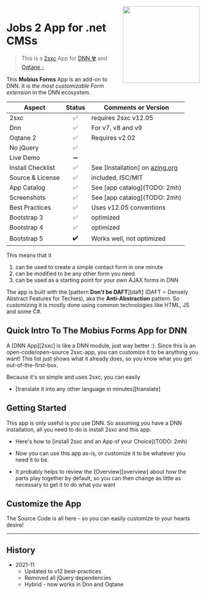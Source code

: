 <image src="app-icon.png" align="right" width="200px">

# Jobs 2 App for .net CMSs

> This is a [2sxc](https://2sxc.org) App for [DNN ☢️](https://www.dnnsoftware.com/) and [Oqtane 💧](https://www.oqtane.org/)

This **Mobius Forms** App is an add-on to DNN. It is _the most customizable Form extension_ in the DNN ecosystem.

| Aspect              | Status | Comments or Version |
| ------------------- | :----: | ------------------- |
| 2sxc                | ✅    | requires 2sxc v12.05
| Dnn                 | ✅    | For v7, v8 and v9
| Oqtane 2            | ✅    | Requires v2.02
| No jQuery           | ✅    | 
| Live Demo           | ➖    |
| Install Checklist   | ✅    | See [Installation] on [azing.org](https://azing.org/2sxc)
| Source & License    | ✅    | included, ISC/MIT
| App Catalog         | ✅    | See [app catalog](TODO: 2mh)
| Screenshots         | ✅    | See [app catalog](TODO: 2mh)
| Best Practices      | ✅    | Uses v12.05 conventions
| Bootstrap 3         | ✅    | optimized
| Bootstrap 4         | ✅    | optimized
| Bootstrap 5         | ✔️    | Works well, not optimized

This means that it

1. can be used to create a simple contact form in one minute
2. can be modified to be any other form you need
4. can be used as a starting point for your own AJAX forms in DNN

The app is built with the [pattern **Don't be DAFT**][daft] (DAFT = Densely Abstract Features for Techies), aka the **Anti-Abstraction** pattern. 
So customizing it is mostly done using common technologies like HTML, JS and some C#. 

## Quick Intro To The Mobius Forms App for DNN
A [DNN App][2sxc] is like a DNN module, just way better :). Since this is an open-code/open-source 2sxc-app, you can customize it to be anything you want! This list just shows what it already does, so you know what you get out-of-the-first-box.

Because it's so simple and uses 2sxc, you can easily
* [translate it into any other language in minutes][translate]

## Getting Started

This app is only useful is you use DNN. So assuming you have a DNN installation, all you need to do is install 2sxc and this app. 

* Here's how to [install 2sxc and an App of your Choice](TODO: 2mh)

* Now you can use this app as-is, or customize it to be whatever you need it to be. 

* It probably helps to review the [Overview][overview] about how the parts play together by default, so you can then change as little as necessary to get it to do what you want

## Customize the App

The Source Code is all here - so you can easily customize to your hearts desire!

---

## History

* 2021-11
    * Updated to v12 best-practices
    * Removed all jQuery dependencies
    * Hybrid - now works in Dnn and Oqtane